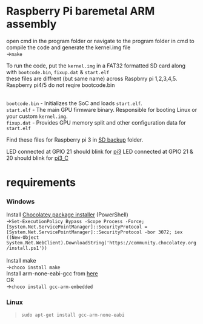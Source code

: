 # Raspberry Pi baremetal ARM assembly

open cmd in the program folder or navigate to the program folder in cmd
to compile the code and generate the kernel.img file <br>
->``make``

To run the code, put the `kernel.img` in a FAT32 formatted SD card along with `bootcode.bin`, `fixup.dat` & `start.elf`
<br>these files are diffrent (but same name) across Raspbrry pi 1,2,3,4,5. Raspberry pi4/5 do not reqire bootcode.bin

<br>`bootcode.bin` - Initializes the SoC and loads `start.elf`.
<br>`start.elf` -	The main GPU firmware binary. Responsible for booting Linux or your custom `kernel.img`.
<br>`fixup.dat` -	Provides GPU memory split and other configuration data for `start.elf`

Find these files for Raspberry pi 3 in [SD backup](https://github.com/Sanni2712/raspberrypi3_baremetal_arm/tree/main/SD%20backup) folder.

LED connected at GPIO 21 should blink for [pi3](https://github.com/Sanni2712/raspberrypi3_baremetal_arm/tree/main/pi3)
LED connected at GPIO 21 & 20 should blink for [pi3_C](https://github.com/Sanni2712/raspberrypi3_baremetal_arm/tree/main/pi3_C)

# requirements
### Windows
Install [Chocolatey package installer](https://chocolatey.org/install) (PowerShell)
<br>
->`Set-ExecutionPolicy Bypass -Scope Process -Force; [System.Net.ServicePointManager]::SecurityProtocol = [System.Net.ServicePointManager]::SecurityProtocol -bor 3072; iex ((New-Object System.Net.WebClient).DownloadString('https://community.chocolatey.org/install.ps1'))`
<br><br>Install make
<br>
->`choco install make`
<br>Install arm-none-eabi-gcc from [here](https://developer.arm.com/downloads/-/gnu-rm)
<br>               OR
<br>
->`choco install gcc-arm-embedded`

### Linux
>`sudo apt-get install gcc-arm-none-eabi`
